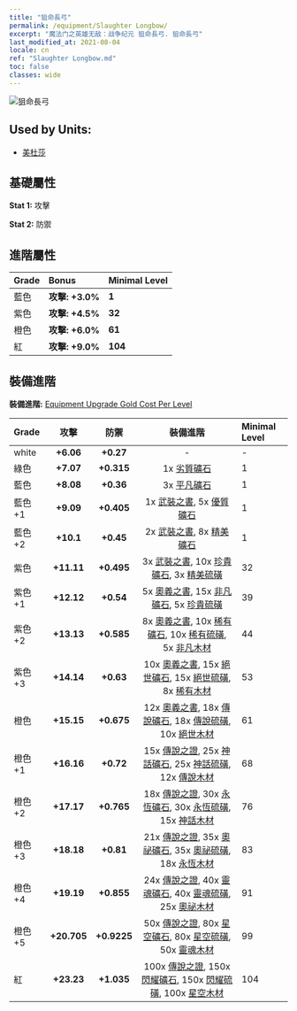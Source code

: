 ```yaml
---
title: "狙命長弓"
permalink: /equipment/Slaughter Longbow/
excerpt: "魔法门之英雄无敌：战争纪元 狙命長弓. 狙命長弓"
last_modified_at: 2021-08-04
locale: cn
ref: "Slaughter Longbow.md"
toc: false
classes: wide
---
```


  ![狙命長弓](/images/e/e_7041.png)

## Used by Units:

* [美杜莎](/cn/units/Medusa/) 


## 基礎屬性
 **Stat 1:** 攻擊

 **Stat 2:** 防禦

## 進階屬性

  |     Grade    |   Bonus | Minimal Level | 
  |:-------------|:--------|:--------------| 
  | 藍色 | **攻擊: +3.0%** | **1** | 
  | 紫色 | **攻擊: +4.5%** | **32** | 
  | 橙色 | **攻擊: +6.0%** | **61** | 
  | 紅 | **攻擊: +9.0%** | **104** | 


## 裝備進階
 **裝備進階:** [Equipment Upgrade Gold Cost Per Level](/equipment/EquipmentUpgradeCostPerLevel/) 

  |          Grade      | 攻擊 | 防禦 | 裝備進階 | Minimal Level |
  |:--------------------|:---------:|:---------:|:----------------:|:--------------|
  | white | **+6.06** | **+0.27** | - | - |
  | 綠色 | **+7.07** | **+0.315** | 1x [劣質礦石](/cn/Items/mat_1/) | 1 |
  | 藍色 | **+8.08** | **+0.36** | 3x [平凡礦石](/cn/Items/mat_6/) | 1 |
  | 藍色 +1 | **+9.09** | **+0.405** | 1x [武裝之書](/cn/Items/mat_18/), 5x [優質礦石](/cn/Items/mat_12/) | 1 |
  | 藍色 +2 | **+10.1** | **+0.45** | 2x [武裝之書](/cn/Items/mat_25/), 8x [精美礦石](/cn/Items/mat_19/) | 1 |
  | 紫色 | **+11.11** | **+0.495** | 3x [武裝之書](/cn/Items/mat_32/), 10x [珍貴礦石](/cn/Items/mat_26/), 3x [精美硫磺](/cn/Items/mat_22/) | 32 |
  | 紫色 +1 | **+12.12** | **+0.54** | 5x [奧義之書](/cn/Items/mat_39/), 15x [非凡礦石](/cn/Items/mat_33/), 5x [珍貴硫磺](/cn/Items/mat_29/) | 39 |
  | 紫色 +2 | **+13.13** | **+0.585** | 8x [奧義之書](/cn/Items/mat_46/), 10x [稀有礦石](/cn/Items/mat_40/), 10x [稀有硫磺](/cn/Items/mat_43/), 5x [非凡木材](/cn/Items/mat_34/) | 44 |
  | 紫色 +3 | **+14.14** | **+0.63** | 10x [奧義之書](/cn/Items/mat_53/), 15x [絕世礦石](/cn/Items/mat_47/), 15x [絕世硫磺](/cn/Items/mat_50/), 8x [稀有木材](/cn/Items/mat_41/) | 53 |
  | 橙色 | **+15.15** | **+0.675** | 12x [奧義之書](/cn/Items/mat_60/), 18x [傳說礦石](/cn/Items/mat_54/), 18x [傳說硫磺](/cn/Items/mat_57/), 10x [絕世木材](/cn/Items/mat_48/) | 61 |
  | 橙色 +1 | **+16.16** | **+0.72** | 15x [傳說之證](/cn/Items/mat_67/), 25x [神話礦石](/cn/Items/mat_61/), 25x [神話硫磺](/cn/Items/mat_64/), 12x [傳說木材](/cn/Items/mat_55/) | 68 |
  | 橙色 +2 | **+17.17** | **+0.765** | 18x [傳說之證](/cn/Items/mat_74/), 30x [永恆礦石](/cn/Items/mat_68/), 30x [永恆硫磺](/cn/Items/mat_71/), 15x [神話木材](/cn/Items/mat_62/) | 76 |
  | 橙色 +3 | **+18.18** | **+0.81** | 21x [傳說之證](/cn/Items/mat_81/), 35x [奧祕礦石](/cn/Items/mat_75/), 35x [奧祕硫磺](/cn/Items/mat_78/), 18x [永恆木材](/cn/Items/mat_69/) | 83 |
  | 橙色 +4 | **+19.19** | **+0.855** | 24x [傳說之證](/cn/Items/mat_88/), 40x [靈魂礦石](/cn/Items/mat_82/), 40x [靈魂硫磺](/cn/Items/mat_85/), 25x [奧祕木材](/cn/Items/mat_76/) | 91 |
  | 橙色 +5 | **+20.705** | **+0.9225** | 50x [傳說之證](/cn/Items/mat_95/), 80x [星空礦石](/cn/Items/mat_89/), 80x [星空硫磺](/cn/Items/mat_92/), 50x [靈魂木材](/cn/Items/mat_83/) | 99 |
  | 紅 | **+23.23** | **+1.035** | 100x [傳說之證](/cn/Items/mat_102/), 150x [閃耀礦石](/cn/Items/mat_96/), 150x [閃耀硫磺](/cn/Items/mat_99/), 100x [星空木材](/cn/Items/mat_90/) | 104 |

